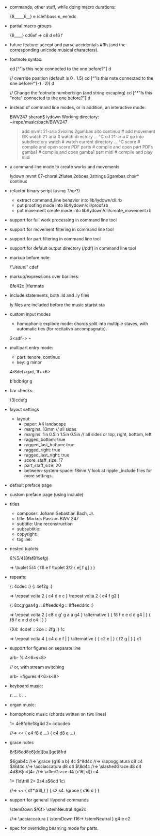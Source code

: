 - commands, other stuff, while doing macro durations:

  {8_____6__} e \clef:bass e,,ee'edc
  
- partial macro groups

   {8____} cd6ef => c8 d e16 f

- future feature: accept and parse accidentals #ßh (and the corresponding unicode musical characters).

- footnote syntax:

  cd [^"Is this note connected to the one before?"] d
  
  // override position (default is 0 . 1.5)
  cd [^"Is this note connected to the one before?"(-1 . 2)] d
  
  // Change the footnote number/sign (and string escaping)
  cd [^*"Is this \"note\" connected to the one before?"] d
  
- instead of command line modes, or in addition, an interactive mode:

  BWV247 sharon$ lydown
  Working directory: ~/repo/music/bach/BWV247
  > add mvmt 21-aria 2violins 2gambas alto continuo # add movement
  OK
  > watch 21-aria # watch directory
  ...
  ^C
  > cd 21-aria # go into subdirectory
  > watch # watch current directory
  ...
  ^C
  > score # compile and open score PDF
  > parts # compile and open part PDFs
  > gamba1 # compile and open gamba1 part
  > midi # compile and play midi

- a command line mode to create works and movements

  lydown mvmt 07-choral 2flutes 2oboes 3strings 2gambas choir* continuo
  
- refactor binary script (using _Thor_?)

  - extract command_line behavior into lib/lydown/cli.rb
  - put proofing mode into lib/lydown/cli/proof.rb
  - put movement create mode into lib/lydown/cli/create_movement.rb

- support for full work processing in command line tool
- support for movement filtering in command line tool
- support for part filtering in command line tool
- support for default output directory (/pdf) in command line tool

- markup before note:

  \\"_Jesus:_" cdef

- markup/expressions over barlines:

  8fe42c |\fermata

- include statements, both .ld and .ly files

  ly files are included before the music startst sta

- custom input modes
  - homophonic explode mode: chords split into multiple staves, with automatic ties (for recitativo accompagnato).

  2<adf+> ~ <bdg>

- multipart entry mode:

  - part: tenore, continuo
  - key: g minor

  4r8def+gad,
  1f+<6>

  b'bdb4gr
  g

- bar checks:

  (3)cdefg

- layout settings

  - layout:
    - paper: A4 landscape
    - margins: 10mm // all sides
    - margins: 1in 0.5in 1.5in 0.5in // all sides or top, right, bottom, left
    - ragged_bottom: true
    - ragged_last_bottom: true
    - ragged_right: true
    - ragged_last_right: true
    - score_staff_size: 17
    - part_staff_size: 20
    - between-system-space: 18mm
    // look at ripple _include files for more settings

- default preface page

- custom preface page (using include)

- titles

  - composer: Johann Sebastian Bach, Jr.
  - title: Markus Passion BWV 247
  - subtitle: Une reconstruction
  - subsubtitle:
  - copyright:
  - tagline:

- nested tuplets

  8%5/4{8fef8%efg}

  => \tuplet 5/4 { f8 e f \tuplet 3/2 { e[ f g] } }

- repeats:

  {: 4cdec :} {: 4ef2g :}

  => \\repeat volta 2 { c4 d e c } \\repeat volta 2 { e4 f g2 }

  {: 8ccg'gaa4g :: 8ffeedd4g :: 8ffeedd4c :}

  => \\repeat volta 2 { c8 c g' g a a g4 }
     \\alternative { { f8 f e e d d g4 | } { f8 f e e d d c4 | } }

  {X4: 4cdef :: 2ce :: 2fg :} 1c

  => \\repeat volta 4 { c4 d e f | }
     \\alternative { { c2 e | } { f2 g | } } c1

- support for figures on separate line

  arb-
  % 4<6>s<8>

  // or, with stream switching

  arb-
  =figures
  4<6>s<8>

- keyboard music:

  r: ...
  l: ...

- organ music:




- homophonic music (chords written on two lines)

  1= 4e8fd6ef8g4d
  2= cdbcdeb

  //=>
    <<
      { e4 f8 d ...}
      { c4 d8 e ...}
    >>

- grace notes

  8r$/6cd8e6[dc][ba][ge]8frd

  $6gab4c //=> \grace {g16 a b} 4c
  $^8d4c //=> \appoggiatura d8 c4
  $/8d4c //=> \acciaccatura d8 c4
  $\8d4c //=> \slashedGrace d8 c4
  4d$:6[cd]4c //=> \afterGrace d4 {c16[ d]} c4

  1= (1d\trill
  2= 2s4.s$6cd
  1c)

  //=>
    <<
      { d1^\trill_( }
      { s2 s4. \grace { c16 d } }
    >>

- support for general lilypond commands

  \stemDown $/6f\> \stemNeutral 4ge2c

  //=>
    \acciaccatura {
      \stemDown
      f16->
      \stemNeutral
    }
    g4 e c2

- spec for overriding beaming mode for parts.
